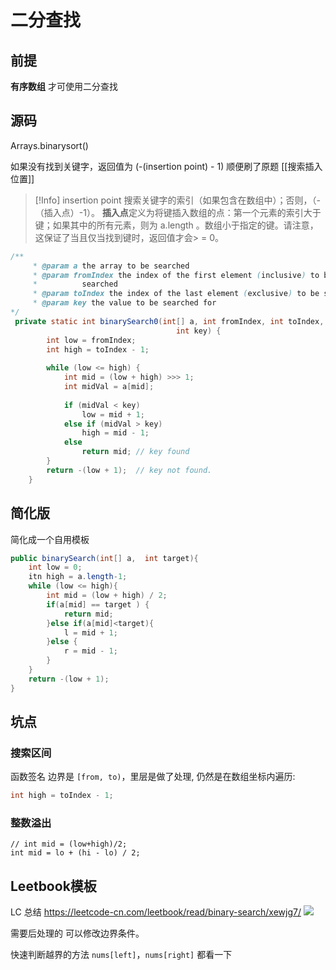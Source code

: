 # 二分查找
## 前提
**有序数组** 才可使用二分查找

## 源码
Arrays.binarysort()

如果没有找到关键字，返回值为 (-(insertion point) - 1) 
顺便刷了原题 [[搜索插入位置]]
> [!Info]
> insertion point 
> 搜索关键字的索引（如果包含在数组中）；否则，（-（插入点）-1）。 
> **插入点**定义为将键插入数组的点：第一个元素的索引大于键；如果其中的所有元素，则为 a.length 。数组小于指定的键。请注意，这保证了当且仅当找到键时，返回值才会> = 0。

```java
/**
     * @param a the array to be searched
     * @param fromIndex the index of the first element (inclusive) to be
     *          searched
     * @param toIndex the index of the last element (exclusive) to be searched
     * @param key the value to be searched for
*/
 private static int binarySearch0(int[] a, int fromIndex, int toIndex,
                                     int key) {
        int low = fromIndex;
        int high = toIndex - 1;
 
        while (low <= high) {
            int mid = (low + high) >>> 1;
            int midVal = a[mid];
 
            if (midVal < key)
                low = mid + 1;
            else if (midVal > key)
                high = mid - 1;
            else
                return mid; // key found
        }
        return -(low + 1);  // key not found.
    }
```
## 简化版
简化成一个自用模板
```java
public binarySearch(int[] a,  int target){
    int low = 0;
    itn high = a.length-1;
    while (low <= high){
        int mid = (low + high) / 2;
        if(a[mid] == target ) {
            return mid;
        }else if(a[mid]<target){
            l = mid + 1;
        }else {
            r = mid - 1;
        }
    }
    return -(low + 1);
}
```

## 坑点
### 搜索区间
函数签名 边界是 `[from, to)`，里层是做了处理, 仍然是在数组坐标内遍历:
```java
int high = toIndex - 1;
```
### 整数溢出
```language
// int mid = (low+high)/2;
int mid = lo + (hi - lo) / 2;
```



## Leetbook模板
LC 总结
https://leetcode-cn.com/leetbook/read/binary-search/xewjg7/
![](http://zpengg.oss-cn-shenzhen.aliyuncs.com/img/1608280173b21af3.png)

需要后处理的 可以修改边界条件。

快速判断越界的方法
`nums[left]`，`nums[right]` 都看一下

